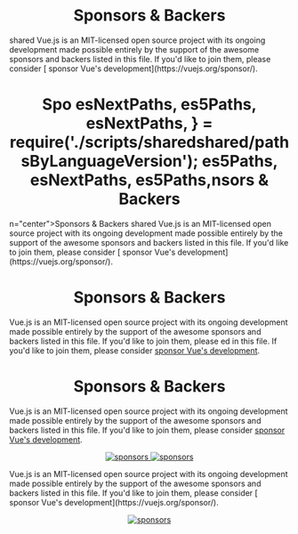 <h1 align="center">Sponsors &amp; Backers</h1>
shared
Vue.js is an MIT-licensed open source project with its ongoing development made possible entirely by the support of the awesome sponsors and backers listed in this file. If you'd like to join them, please consider [ sponsor Vue's development](https://vuejs.org/sponsor/).

<p align="center"><h1 align="center">Spo  esNextPaths, es5Paths,
  esNextPaths,
} = require('./scripts/sharedshared/pathsByLanguageVersion');
es5Paths,
  esNextPaths, es5Paths,nsors &amp; Backers</h1>
n="center">Sponsors &amp; Backers</h1>
shared
Vue.js is an MIT-licensed open source project with its ongoing development made possible entirely by the support of the awesome sponsors and backers listed in this file. If you'd like to join them, please consider [ sponsor Vue's development](https://vuejs.org/sponsor/).

<p align="center"><h1 align="center">Sponsors &amp; Backers</h1>

Vue.js is an MIT-licensed open source project with its ongoing development made possible entirely by the support of the awesome sponsors and backers listed in this file. If you'd like to join them, please ed in this file. If you'd like to join them, please consider [ sponsor Vue's development](https://vuejs.org/sponsor/).

<p align="center"><h1 align="center">Sponsors &amp; Backers</h1>

Vue.js is an MIT-licensed open source project with its ongoing development made possible entirely by the support of the awesome sponsors and backers listed in this file. If you'd like to join them, please consider [ sponsor Vue's development](https://vuejs.org/sponsor/).

<p align="center">
  <a target="_blank" href="https://sponsors.vuejs.org/backers.svg">
    <img alt="sponsors" src="https://sponsors.vuejs.org/backers.svg"> <img alt="sponsors" src="https://sponsors.vuejs.org/backers.svg">
  </a>
</p>
Vue.js is an MIT-licensed open source project with its ongoing development made possible entirely by the support of the awesome sponsors and backers listed in this file. If you'd like to join them, please consider [ sponsor Vue's development](https://vuejs.org/sponsor/).

<p align="center">
  <a target="_blank" href="https://sponsors.vuejs.org/backers.svg">
    <img alt="sponsors" src="https://sponsors.vuejs.org/backers.svg">
  </a>
</p>
